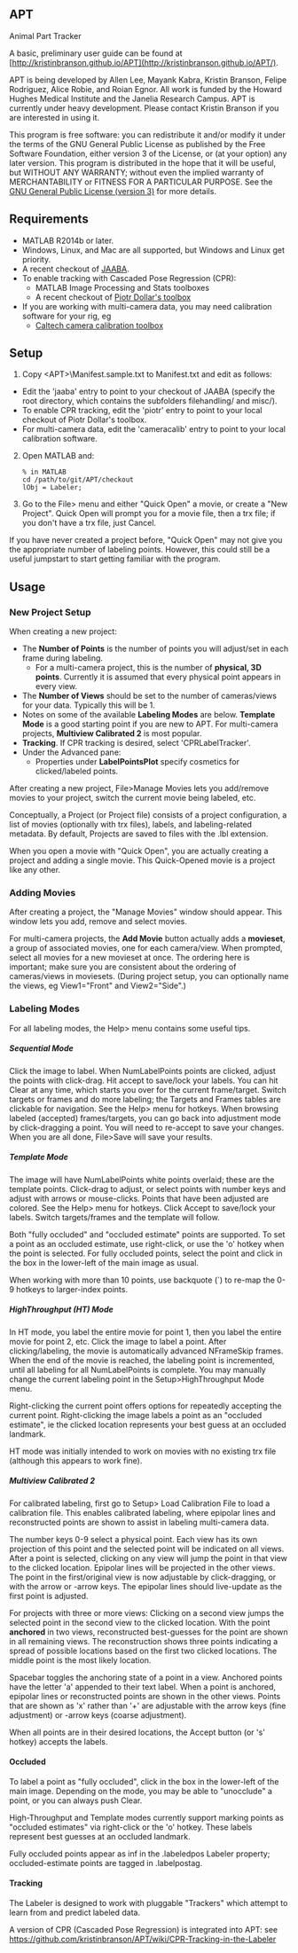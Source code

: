 ## APT
Animal Part Tracker

A basic, preliminary user guide can be found at [http://kristinbranson.github.io/APT](http://kristinbranson.github.io/APT/). 

APT is being developed by Allen Lee, Mayank Kabra, Kristin Branson, Felipe Rodriguez, Alice Robie, and Roian Egnor.  All work is funded by the Howard Hughes Medical Institute and the Janelia Research Campus. APT is currently under heavy development. Please contact Kristin Branson if you are interested in using it.

This program is free software: you can redistribute it and/or modify it under the terms of the GNU General Public License as published by the Free Software Foundation, either version 3 of the License, or (at your option) any later version. This program is distributed in the hope that it will be useful, but WITHOUT ANY WARRANTY; without even the implied warranty of MERCHANTABILITY or FITNESS FOR A PARTICULAR PURPOSE. See the [GNU General Public License (version 3)](http://GNU_GPL_v3.html) for more details.


## Requirements
* MATLAB R2014b or later.
* Windows, Linux, and Mac are all supported, but Windows and Linux get priority.
* A recent checkout of [JAABA](https://github.com/kristinbranson/JAABA).
* To enable tracking with Cascaded Pose Regression (CPR):
  * MATLAB Image Processing and Stats toolboxes
  * A recent checkout of [Piotr Dollar's toolbox](https://github.com/pdollar/toolbox)
* If you are working with multi-camera data, you may need calibration software for your rig, eg
  * [Caltech camera calibration toolbox](https://www.vision.caltech.edu/bouguetj/calib_doc/)

## Setup
1. Copy <APT\>\Manifest.sample.txt to Manifest.txt and edit as follows:
  * Edit the 'jaaba' entry to point to your checkout of JAABA (specify the root directory, which contains the subfolders filehandling/ and misc/).
  * To enable CPR tracking, edit the 'piotr' entry to point to your local checkout of Piotr Dollar's toolbox. 
  * For multi-camera data, edit the 'cameracalib' entry to point to your local calibration software.
2. Open MATLAB and:

    ```
    % in MATLAB
    cd /path/to/git/APT/checkout    
    lObj = Labeler;
    ```
    
3. Go to the File> menu and either "Quick Open" a movie, or create a "New Project". Quick Open will prompt you for a movie file, then a trx file; if you don't have a trx file, just Cancel.

If you have never created a project before, "Quick Open" may not give you the appropriate number of labeling points. However, this could still be a useful jumpstart to start getting familiar with the program.

## Usage

### New Project Setup
When creating a new project:

* The **Number of Points** is the number of points you will adjust/set in each frame during labeling.
  * For a multi-camera project, this is the number of **physical, 3D points**. Currently it is assumed that every physical point appears in every view.
* The **Number of Views** should be set to the number of cameras/views for your data. Typically this will be 1.
* Notes on some of the available **Labeling Modes** are below. **Template Mode** is a good starting point if you are new to APT. For multi-camera projects, **Multiview Calibrated 2** is most popular.
* **Tracking**. If CPR tracking is desired, select 'CPRLabelTracker'.
* Under the Advanced pane:
  * Properties under **LabelPointsPlot** specify cosmetics for clicked/labeled points.

After creating a new project, File>Manage Movies lets you add/remove movies to your project, switch the current movie being labeled, etc.

Conceptually, a Project (or Project file) consists of a project configuration, a list of movies (optionally with trx files), labels, and labeling-related metadata.  By default, Projects are saved to files with the .lbl extension.

When you open a movie with "Quick Open", you are actually creating a project and adding a single movie. This Quick-Opened movie is a project like any other.

### Adding Movies 

After creating a project, the "Manage Movies" window should appear. This window lets you add, remove and select movies.

For multi-camera projects, the **Add Movie** button actually adds a **movieset**, a group of associated movies, one for each camera/view. When prompted, select all movies for a new movieset at once. The ordering here is important; make sure you are consistent about the ordering of cameras/views in moviesets. (During project setup, you can optionally name the views, eg View1="Front" and View2="Side".) 

### Labeling Modes

For all labeling modes, the Help> menu contains some useful tips.

##### Sequential Mode
Click the image to label. When NumLabelPoints points are clicked, adjust the points with click-drag. Hit accept to save/lock your labels. You can hit Clear at any time, which starts you over for the current frame/target. Switch targets or frames and do more labeling; the Targets and Frames tables are clickable for navigation. See the Help> menu for hotkeys. When browsing labeled (accepted) frames/targets, you can go back into adjustment mode by click-dragging a point. You will need to re-accept to save your changes. When you are all done, File>Save will save your results.

##### Template Mode
The image will have NumLabelPoints white points overlaid; these are the template points. Click-drag to adjust, or select points with number keys and adjust with arrows or mouse-clicks. Points that have been adjusted are colored. See the Help> menu for hotkeys. Click Accept to save/lock your labels. Switch targets/frames and the template will follow.

Both "fully occluded" and "occluded estimate" points are supported. To set a point as an occluded estimate, use right-click, or use the 'o' hotkey when the point is selected. For fully occluded points, select the point and click in the box in the lower-left of the main image as usual.

When working with more than 10 points, use backquote (`) to re-map the 0-9 hotkeys to larger-index points.

##### HighThroughput (HT) Mode
In HT mode, you label the entire movie for point 1, then you label the entire movie for point 2, etc. Click the image to label a point. After clicking/labeling, the movie is automatically advanced NFrameSkip frames. When the end of the movie is reached, the labeling point is incremented, until all labeling for all NumLabelPoints is complete. You may manually change the current labeling point in the Setup>HighThroughput Mode menu.

Right-clicking the current point offers options for repeatedly accepting the current point. Right-clicking the image labels a point as an "occluded estimate", ie the clicked location represents your best guess at an occluded landmark. 

HT mode was initially intended to work on movies with no existing trx file (although this appears to work fine).

##### Multiview Calibrated 2
For calibrated labeling, first go to Setup> Load Calibration File to load a calibration file. This enables calibrated labeling, where epipolar lines and reconstructed points are shown to assist in labeling multi-camera data. 

The number keys 0-9 select a physical point. Each view has its own projection of this point and the selected point will be indicated on all views. After a point is selected, clicking on any view will jump the point in that view to the clicked location. Epipolar lines will be projected in the other views. The point in the first/original view is now adjustable by click-dragging, or with the arrow or <shift>-arrow keys. The epipolar lines should live-update as the first point is adjusted.

For projects with three or more views: Clicking on a second view jumps the selected point in  the second view to the clicked location. With the point **anchored** in two views, reconstructed best-guesses for the point are shown in all remaining views. The reconstruction shows three points indicating a spread of possible locations based on the first two clicked locations. The middle point is the most likely location. 

Spacebar toggles the anchoring state of a point in a view. Anchored points have the letter 'a' appended to their text label. When a point is anchored, epipolar lines or reconstructed points are shown in the other views. Points that are shown as 'x' rather than '+' are adjustable with the arrow keys (fine adjustment) or <shift>-arrow keys (coarse adjustment).   

When all points are in their desired locations, the Accept button (or 's' hotkey) accepts the labels.

#### Occluded
To label a point as "fully occluded", click in the box in the lower-left of the main image. Depending on the mode, you may be able to "unocclude" a point, or you can always push Clear.

High-Throughput and Template modes currently support marking points as "occluded estimates" via right-click or the 'o' hotkey. These labels represent best guesses at an occluded landmark.

Fully occluded points appear as inf in the .labeledpos Labeler property; occluded-estimate points are tagged in .labelpostag.

#### Tracking

The Labeler is designed to work with pluggable "Trackers" which attempt to learn from and predict labeled data.

A version of CPR (Cascaded Pose Regression) is integrated into APT: see
https://github.com/kristinbranson/APT/wiki/CPR-Tracking-in-the-Labeler
